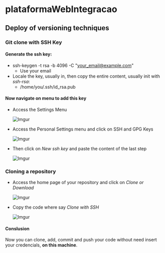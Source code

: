 # plataformaWebIntegracao

## Deploy of versioning techniques

### Git clone with SSH Key

#### Generate the ssh key:

- ssh-keygen -t rsa -b 4096 -C "your_email@example.com"
  - Use your email
- Locale the key, usually in, then copy the entire content, usually init with *ssh-rsa*:
  - /home/you/.ssh/id_rsa.pub

#### Now navigate on menu to add this key
- Access the Settings Menu

  ![Imgur](https://i.imgur.com/G5JFJhv.png)
  
- Access the Personal Settings menu and click on SSH and GPG Keys

  ![Imgur](https://i.imgur.com/XoMBJUv.png)

- Then click on *New ssh key* and paste the content of the last step

  ![Imgur](https://i.imgur.com/afVw5tO.png)

### Cloning a repository

- Access the home page of your repository and click on *Clone or Download*
  
  ![Imgur](https://i.imgur.com/dsU4G9W.png)

- Copy the code where say *Clone with SSH*

  ![Imgur](https://i.imgur.com/OEu42aE.png)

#### Conslusion

Now you can clone, add, commit and push your code without need insert your credencials, **on this machine**.